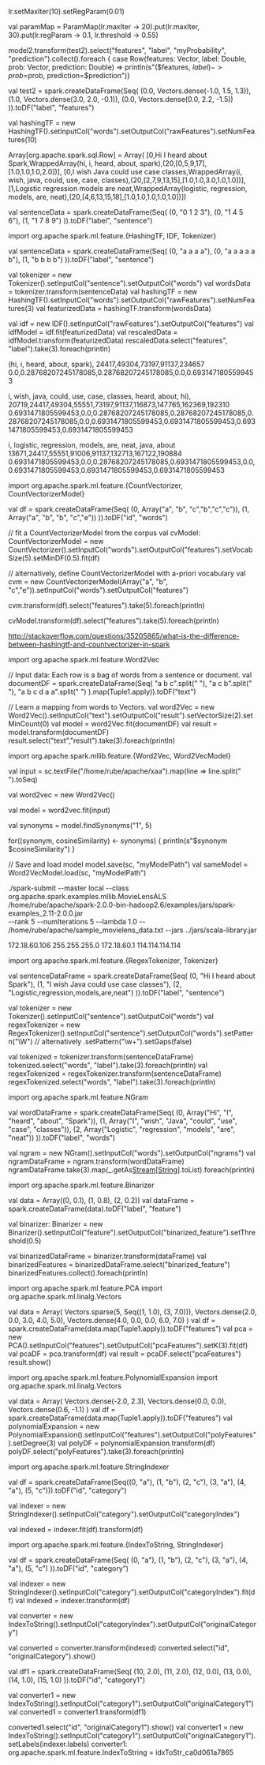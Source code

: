
lr.setMaxIter(10).setRegParam(0.01)

val paramMap = ParamMap(lr.maxIter -> 20).put(lr.maxIter, 30).put(lr.regParam -> 0.1, lr.threshold -> 0.55)

model2.transform(test2).select("features", "label", "myProbability", "prediction").collect().foreach { case Row(features: Vector, label: Double, prob: Vector, prediction: Double) => println(s"($features, $label) -> prob=$prob, prediction=$prediction")}

val test2 = spark.createDataFrame(Seq(
  (0.0, Vectors.dense(-1.0, 1.5, 1.3)),
  (1.0, Vectors.dense(3.0, 2.0, -0.1)),
  (0.0, Vectors.dense(0.0, 2.2, -1.5))
)).toDF("label", "features")

val hashingTF = new HashingTF().setInputCol("words").setOutputCol("rawFeatures").setNumFeatures(10)

Array[org.apache.spark.sql.Row] = Array(
[0,Hi I heard about Spark,WrappedArray(hi, i, heard, about, spark),(20,[0,5,9,17],[1.0,1.0,1.0,2.0])], 
[0,I wish Java could use case classes,WrappedArray(i, wish, java, could, use, case, classes),(20,[2,7,9,13,15],[1.0,1.0,3.0,1.0,1.0])], 
[1,Logistic regression models are neat,WrappedArray(logistic, regression, models, are, neat),(20,[4,6,13,15,18],[1.0,1.0,1.0,1.0,1.0])])

val sentenceData = spark.createDataFrame(Seq(
  (0, "0 1 2 3"),
  (0, "1 4 5 6"),
  (1, "1 7 8 9")
)).toDF("label", "sentence")


import org.apache.spark.ml.feature.{HashingTF, IDF, Tokenizer}

val sentenceData = spark.createDataFrame(Seq(
  (0, "a a a a"),
  (0, "a a a a a b"),
  (1, "b b b b")
)).toDF("label", "sentence")

val tokenizer = new Tokenizer().setInputCol("sentence").setOutputCol("words")
val wordsData = tokenizer.transform(sentenceData)
val hashingTF = new HashingTF().setInputCol("words").setOutputCol("rawFeatures").setNumFeatures(3)
val featurizedData = hashingTF.transform(wordsData)

val idf = new IDF().setInputCol("rawFeatures").setOutputCol("features")
val idfModel = idf.fit(featurizedData)
val rescaledData = idfModel.transform(featurizedData)
rescaledData.select("features", "label").take(3).foreach(println)


(hi, i, heard, about, spark),
24417,49304,73197,91137,234657
0.0,0.28768207245178085,0.28768207245178085,0.0,0.6931471805599453

i, wish, java, could, use, case, classes, heard, about, hi),
20719,24417,49304,55551,73197,91137,116873,147765,162369,192310
0.6931471805599453,0.0,0.28768207245178085,0.28768207245178085,0.28768207245178085,0.0,0.6931471805599453,0.6931471805599453,0.6931471805599453,0.6931471805599453

i, logistic, regression, models, are, neat, java, about
13671,24417,55551,91006,91137,132713,167122,190884
0.6931471805599453,0.0,0.28768207245178085,0.6931471805599453,0.0,0.6931471805599453,0.6931471805599453,0.6931471805599453


import org.apache.spark.ml.feature.{CountVectorizer, CountVectorizerModel}

val df = spark.createDataFrame(Seq(
  (0, Array("a", "b", "c","b","c","c")),
  (1, Array("a", "b", "b", "c","e"))
)).toDF("id", "words")

// fit a CountVectorizerModel from the corpus
val cvModel: CountVectorizerModel = new CountVectorizer().setInputCol("words").setOutputCol("features").setVocabSize(5).setMinDF(0.5).fit(df)

// alternatively, define CountVectorizerModel with a-priori vocabulary
val cvm = new CountVectorizerModel(Array("a", "b", "c","e")).setInputCol("words").setOutputCol("features")

cvm.transform(df).select("features").take(5).foreach(println)

cvModel.transform(df).select("features").take(5).foreach(println)

http://stackoverflow.com/questions/35205865/what-is-the-difference-between-hashingtf-and-countvectorizer-in-spark


import org.apache.spark.ml.feature.Word2Vec

// Input data: Each row is a bag of words from a sentence or document.
val documentDF = spark.createDataFrame(Seq(
  "a b c".split(" "),
  "a c b".split(" "),
  "a b c d a a".split(" ")
).map(Tuple1.apply)).toDF("text")

// Learn a mapping from words to Vectors.
val word2Vec = new Word2Vec().setInputCol("text").setOutputCol("result").setVectorSize(2).setMinCount(0)
val model = word2Vec.fit(documentDF)
val result = model.transform(documentDF)
result.select("text","result").take(3).foreach(println)


import org.apache.spark.mllib.feature.{Word2Vec, Word2VecModel}

val input = sc.textFile("/home/rube/apache/xaa").map(line => line.split(" ").toSeq)

val word2vec = new Word2Vec()

val model = word2vec.fit(input)

val synonyms = model.findSynonyms("1", 5)

for((synonym, cosineSimilarity) <- synonyms) {
  println(s"$synonym $cosineSimilarity")
}

// Save and load model
model.save(sc, "myModelPath")
val sameModel = Word2VecModel.load(sc, "myModelPath")


./spark-submit --master local --class org.apache.spark.examples.mllib.MovieLensALS \
/home/rube/apache/spark-2.0.0-bin-hadoop2.6/examples/jars/spark-examples_2.11-2.0.0.jar \
--rank 5 --numIterations 5 --lambda 1.0 --   /home/rube/apache/sample_movielens_data.txt    --jars  ../jars/scala-library.jar

172.18.60.106  255.255.255.0  172.18.60.1  114.114.114.114


import org.apache.spark.ml.feature.{RegexTokenizer, Tokenizer}

val sentenceDataFrame = spark.createDataFrame(Seq(
  (0, "Hi I heard about Spark"),
  (1, "I wish Java could use case classes"),
  (2, "Logistic,regression,models,are,neat")
)).toDF("label", "sentence")

val tokenizer = new Tokenizer().setInputCol("sentence").setOutputCol("words")
val regexTokenizer = new RegexTokenizer().setInputCol("sentence").setOutputCol("words").setPattern("\\W") // alternatively .setPattern("\\w+").setGaps(false)

val tokenized = tokenizer.transform(sentenceDataFrame)
tokenized.select("words", "label").take(3).foreach(println)
val regexTokenized = regexTokenizer.transform(sentenceDataFrame)
regexTokenized.select("words", "label").take(3).foreach(println)


import org.apache.spark.ml.feature.NGram

val wordDataFrame = spark.createDataFrame(Seq(
  (0, Array("Hi", "I", "heard", "about", "Spark")),
  (1, Array("I", "wish", "Java", "could", "use", "case", "classes")),
  (2, Array("Logistic", "regression", "models", "are", "neat"))
)).toDF("label", "words")

val ngram = new NGram().setInputCol("words").setOutputCol("ngrams")
val ngramDataFrame = ngram.transform(wordDataFrame)
ngramDataFrame.take(3).map(_.getAs[Stream[String]]("ngrams").toList).foreach(println)

import org.apache.spark.ml.feature.Binarizer

val data = Array((0, 0.1), (1, 0.8), (2, 0.2))
val dataFrame = spark.createDataFrame(data).toDF("label", "feature")

val binarizer: Binarizer = new Binarizer().setInputCol("feature").setOutputCol("binarized_feature").setThreshold(0.5)

val binarizedDataFrame = binarizer.transform(dataFrame)
val binarizedFeatures = binarizedDataFrame.select("binarized_feature")
binarizedFeatures.collect().foreach(println)



import org.apache.spark.ml.feature.PCA
import org.apache.spark.ml.linalg.Vectors

val data = Array(
  Vectors.sparse(5, Seq((1, 1.0), (3, 7.0))),
  Vectors.dense(2.0, 0.0, 3.0, 4.0, 5.0),
  Vectors.dense(4.0, 0.0, 0.0, 6.0, 7.0)
)
val df = spark.createDataFrame(data.map(Tuple1.apply)).toDF("features")
val pca = new PCA().setInputCol("features").setOutputCol("pcaFeatures").setK(3).fit(df)
val pcaDF = pca.transform(df)
val result = pcaDF.select("pcaFeatures")
result.show()


import org.apache.spark.ml.feature.PolynomialExpansion
import org.apache.spark.ml.linalg.Vectors

val data = Array(
  Vectors.dense(-2.0, 2.3),
  Vectors.dense(0.0, 0.0),
  Vectors.dense(0.6, -1.1)
)
val df = spark.createDataFrame(data.map(Tuple1.apply)).toDF("features")
val polynomialExpansion = new PolynomialExpansion().setInputCol("features").setOutputCol("polyFeatures").setDegree(3)
val polyDF = polynomialExpansion.transform(df)
polyDF.select("polyFeatures").take(3).foreach(println)


import org.apache.spark.ml.feature.StringIndexer

val df = spark.createDataFrame(Seq((0, "a"), (1, "b"), (2, "c"), (3, "a"), (4, "a"), (5, "c"))).toDF("id", "category")

val indexer = new StringIndexer().setInputCol("category").setOutputCol("categoryIndex")

val indexed = indexer.fit(df).transform(df)


import org.apache.spark.ml.feature.{IndexToString, StringIndexer}

val df = spark.createDataFrame(Seq(
  (0, "a"),
  (1, "b"),
  (2, "c"),
  (3, "a"),
  (4, "a"),
  (5, "c")
)).toDF("id", "category")

val indexer = new StringIndexer().setInputCol("category").setOutputCol("categoryIndex").fit(df)
val indexed = indexer.transform(df)

val converter = new IndexToString().setInputCol("categoryIndex").setOutputCol("originalCategory")

val converted = converter.transform(indexed)
converted.select("id", "originalCategory").show()

val df1 = spark.createDataFrame(Seq(
  (10, 2.0),
  (11, 2.0),
  (12, 0.0),
  (13, 0.0),
  (14, 1.0),
  (15, 1.0)
)).toDF("id", "category1")

val converter1 = new IndexToString().setInputCol("category1").setOutputCol("originalCategory1")
val converted1 = converter1.transform(df1)


converted1.select("id", "originalCategory1").show()
val converter1 = new IndexToString().setInputCol("category1").setOutputCol("originalCategory1").setLabels(indexer.labels)
converter1: org.apache.spark.ml.feature.IndexToString = idxToStr_ca0d061a7865
